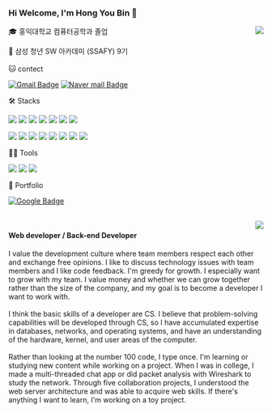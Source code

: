 ### Hi Welcome, I'm Hong You Bin 👋
<div align="left">
 <img align="right" src="http://mazassumnida.wtf/api/v2/generate_badge?boj=ghddbqls"/>
🎓 홍익대학교 컴퓨터공학과 졸업  
 
🔎 삼성 청년 SW 아카데미 (SSAFY) 9기  
<br>
🐱 contect

[![Gmail Badge](https://img.shields.io/badge/Gmail-d14836?style=flat-square&logo=Gmail&logoColor=white&link=mailto:ghddbqls33@gmail.com)](ghddbqls33@gmail.com)
[![Naver mail Badge](https://img.shields.io/badge/Naver-03C75A?style=flat-square&logo=Naver&logoColor=white&link=mailto:acrow0330@naver.com)](acrow330@naver.com)

 
🛠️ Stacks

<img src="https://img.shields.io/badge/Java-007396?style=flat-square&logo=Java&logoColor=white"/> <img src="https://img.shields.io/badge/Spring-6DB33F?style=flat-square&logo=Spring&logoColor=white"/> <img src="https://img.shields.io/badge/Spring Security-6DB33F?style=flat-square&logo=Spring Security&logoColor=white"/> <img src="https://img.shields.io/badge/Docker-2496ED?style=flat-square&logo=Docker&logoColor=white"/> <img src="https://img.shields.io/badge/jenkins-D24939?style=flat-square&logo=Jenkins&logoColor=white"/>  <img src="https://img.shields.io/badge/Node.js-339933?style=flat-square&logo=Node.js&logoColor=white"/>
<img src="https://img.shields.io/badge/NestJS-E0234E?style=flat-square&logo=NestJS&logoColor=white"/>

<img src="https://img.shields.io/badge/JavaScript-F7DF1E?style=flat-square&logo=JavaScript&logoColor=white"/> <img src="https://img.shields.io/badge/C++-00599C?style=flat-square&logo=C++&logoColor=white"/> <img src="https://img.shields.io/badge/Vue.js-4FC08D?style=flat-square&logo=Vue.js&logoColor=white"/> <img src="https://img.shields.io/badge/MySQL-4479A1?style=flat-square&logo=MySQL&logoColor=white"/> <img src="https://img.shields.io/badge/MySQL-4479A1?style=flat-square&logo=MySQL&logoColor=white"/> <img src="https://img.shields.io/badge/Jira-0052CC?style=flat-square&logo=Jira&logoColor=white"/>  <img src="https://img.shields.io/badge/MariaDB-003545?style=flat-square&logo=MariaDB&logoColor=white"/> <img src="https://img.shields.io/badge/MongoDB-47A248?style=flat-square&logo=MongoDB&logoColor=white"/> 

💪🏼 Tools 

<img src="https://img.shields.io/badge/GitHub-181717?style=flat-square&logo=GitHub&logoColor=white"/> <img src="https://img.shields.io/badge/Git-F05032?style=flat-square&logo=Git&logoColor=white"/> <img src="https://img.shields.io/badge/IntelliJ IDEA-000000?style=flat-square&logo=IntelliJ IDEA&logoColor=white"/> 
 


🦄 Portfolio

[![Google Badge](https://img.shields.io/badge/GoogleDrive-4285F4?style=flat-square&logo=GoogleDrive&logoColor=white&link=mailto:acrow0330@naver.com)](https://drive.google.com/file/d/1vrUgw8KtFMjRiNBV5pKF1n00IKOW_oyz/view)


<br>
</div>

<img align="right" src="https://github-readme-stats.vercel.app/api/top-langs/?username=HongYouBin&layout=compact&hide=javascript,css,scss&theme=dracula&langs_count=8"/>

#### Web developer / Back-end Developer
I value the development culture where team members respect each other and exchange free opinions. I like to discuss technology issues with team members and I like code feedback. I'm greedy for growth. I especially want to grow with my team. I value money and whether we can grow together rather than the size of the company, and my goal is to become a developer I want to work with.
<br>
<br>
I think the basic skills of a developer are CS. I believe that problem-solving capabilities will be developed through CS, so I have accumulated expertise in databases, networks, and operating systems, and have an understanding of the hardware, kernel, and user areas of the computer.
<br>
<br>
Rather than looking at the number 100 code, I type once. I'm learning or studying new content while working on a project. When I was in college, I made a multi-threaded chat app or did packet analysis with Wireshark to study the network. Through five collaboration projects, I understood the web server architecture and was able to acquire web skills. If there's anything I want to learn, I'm working on a toy project.







